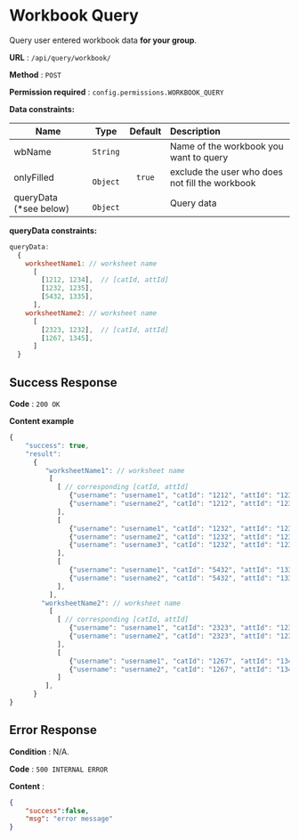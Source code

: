 # Workbook Query

Query user entered workbook data **for your group**.

**URL** : `/api/query/workbook/`

**Method** : `POST`

**Permission required** : ```config.permissions.WORKBOOK_QUERY```

**Data constraints:**

| Name        |Type           | Default  | Description |
| ----------- |:-------------:| :--------: | :---------- |
| wbName | `String`       |     | Name of the workbook you want to query |
| onlyFilled | ` Object`   |   `true`  | exclude the user who does not fill the workbook  |
| queryData (*see below) | ` Object`   |     | Query data |

**queryData constraints:**

```javascript
queryData:
  {
    worksheetName1: // worksheet name
      [
        [1212, 1234],  // [catId, attId]
        [1232, 1235],
        [5432, 1335],
      ],
    worksheetName2: // worksheet name
      [
        [2323, 1232],  // [catId, attId]
        [1267, 1345],
      ]
  }
```
			

## Success Response

**Code** : `200 OK`

**Content example**

```javascript
{
    "success": true,
    "result": 
      {
         "worksheetName1": // worksheet name
          [
            [ // corresponding [catId, attId]
               {"username": "username1", "catId": "1212", "attId": "1234", "data": "some data"},
               {"username": "username2", "catId": "1212", "attId": "1234", "data": "some data"},
            ],
            [
               {"username": "username1", "catId": "1232", "attId": "1235", "data": "some data"},
               {"username": "username2", "catId": "1232", "attId": "1235", "data": "some data"},
               {"username": "username3", "catId": "1232", "attId": "1235", "data": "some data"},
            ],
            [ 
               {"username": "username1", "catId": "5432", "attId": "1335", "data": "some data"},
               {"username": "username2", "catId": "5432", "attId": "1335", "data": "some data"},
            ],
          ],
        "worksheetName2": // worksheet name
          [
            [ // corresponding [catId, attId]
               {"username": "username1", "catId": "2323", "attId": "1232", "data": "some data"},
               {"username": "username2", "catId": "2323", "attId": "1232", "data": "some data"},
            ],
            [
               {"username": "username1", "catId": "1267", "attId": "1345", "data": "some data"},
               {"username": "username2", "catId": "1267", "attId": "1345", "data": "some data"},
            ]
         ],
      }
}
```

## Error Response

**Condition** : N/A.

**Code** : `500 INTERNAL ERROR`

**Content** :

```json
{
    "success":false,
    "msg": "error message"
}
```
